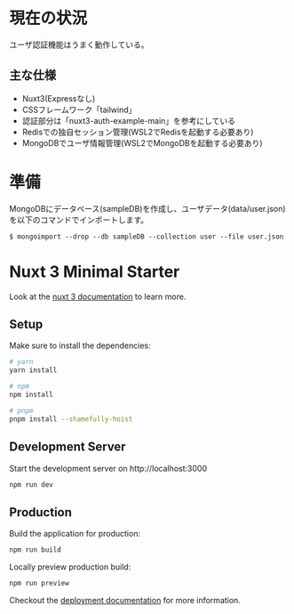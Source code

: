 # 現在の状況

ユーザ認証機能はうまく動作している。

## 主な仕様

- Nuxt3(Expressなし)
- CSSフレームワーク「tailwind」
- 認証部分は「nuxt3-auth-example-main」を参考にしている
- Redisでの独自セッション管理(WSL2でRedisを起動する必要あり)
- MongoDBでユーザ情報管理(WSL2でMongoDBを起動する必要あり)

# 準備

MongoDBにデータベース(sampleDB)を作成し、ユーザデータ(data/user.json)を以下のコマンドでインポートします。

```
$ mongoimport --drop --db sampleDB --collection user --file user.json
```

# Nuxt 3 Minimal Starter

Look at the [nuxt 3 documentation](https://v3.nuxtjs.org) to learn more.

## Setup

Make sure to install the dependencies:

```bash
# yarn
yarn install

# npm
npm install

# pnpm
pnpm install --shamefully-hoist
```

## Development Server

Start the development server on http://localhost:3000

```bash
npm run dev
```

## Production

Build the application for production:

```bash
npm run build
```

Locally preview production build:

```bash
npm run preview
```

Checkout the [deployment documentation](https://v3.nuxtjs.org/docs/deployment) for more information.
